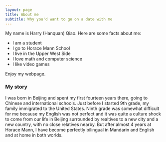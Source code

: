 ```yaml
---
layout: page
title: About me
subtitle: Why you'd want to go on a date with me
---
```


My name is Harry (Hanquan) Qiao. Here are some facts about me:

- I am a student
- I go to Horace Mann School
- I live in the Upper West Side
- I love math and computer science
- I like video games

Enjoy my webpage.

### My story

I was born in Beijing and spent my first fourteen years there, going to Chinese and international schools. Just before I started 9th grade, my family immigrated to the United States. Ninth grade was somewhat difficult for me because my English was not perfect and it was quite a culture shock to come from our life in Beijing surrounded by realtives to a new city and a new country, with no close relatives nearby. But after almost 4 years at Horace Mann, I have become perfectly bilingual in Mandarin and English and at home in both worlds.
